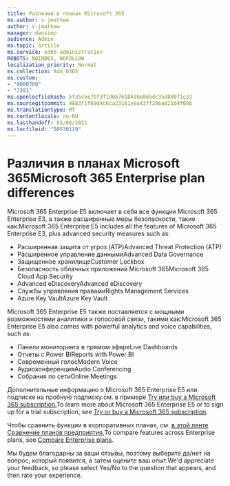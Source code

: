 ```yaml
---
title: Различия в планах Microsoft 365
ms.author: v-jmathew
author: v-jmathew
manager: dansimp
audience: Admin
ms.topic: article
ms.service: o365-administration
ROBOTS: NOINDEX, NOFOLLOW
localization_priority: Normal
ms.collection: Adm_O365
ms.custom:
- "9000760"
- "7391"
ms.openlocfilehash: bf35cee7bf3f1d6b761043be865dc35d80071c32
ms.sourcegitcommit: 4883f1f89d4c6ca23161e9a43ff206ad21d4f09b
ms.translationtype: MT
ms.contentlocale: ru-RU
ms.lasthandoff: 03/08/2021
ms.locfileid: "50530119"
---
```

# <a name="microsoft-365-enterprise-plan-differences"></a><span data-ttu-id="2905c-102">Различия в планах Microsoft 365</span><span class="sxs-lookup"><span data-stu-id="2905c-102">Microsoft 365 Enterprise plan differences</span></span>

<span data-ttu-id="2905c-103">Microsoft 365 Enterprise E5 включает в себя все функции Microsoft 365 Enterprise E3, а также расширенные меры безопасности, такие как:</span><span class="sxs-lookup"><span data-stu-id="2905c-103">Microsoft 365 Enterprise E5 includes all the features of Microsoft 365 Enterprise E3, plus advanced security measures such as:</span></span>

- <span data-ttu-id="2905c-104">Расширенная защита от угроз (ATP)</span><span class="sxs-lookup"><span data-stu-id="2905c-104">Advanced Threat Protection (ATP)</span></span>
- <span data-ttu-id="2905c-105">Расширенное управление данными</span><span class="sxs-lookup"><span data-stu-id="2905c-105">Advanced Data Governance</span></span>
- <span data-ttu-id="2905c-106">Защищенное хранилище</span><span class="sxs-lookup"><span data-stu-id="2905c-106">Customer Lockbox</span></span>
- <span data-ttu-id="2905c-107">Безопасность облачных приложений Microsoft 365</span><span class="sxs-lookup"><span data-stu-id="2905c-107">Microsoft 365 Cloud App Security</span></span>
- <span data-ttu-id="2905c-108">Advanced eDiscovery</span><span class="sxs-lookup"><span data-stu-id="2905c-108">Advanced eDiscovery</span></span>
- <span data-ttu-id="2905c-109">Службы управления правами</span><span class="sxs-lookup"><span data-stu-id="2905c-109">Rights Management Services</span></span>
- <span data-ttu-id="2905c-110">Azure Key Vault</span><span class="sxs-lookup"><span data-stu-id="2905c-110">Azure Key Vault</span></span>

<span data-ttu-id="2905c-111">Microsoft 365 Enterprise E5 также поставляется с мощными возможностями аналитики и голосовой связи, такими как:</span><span class="sxs-lookup"><span data-stu-id="2905c-111">Microsoft 365 Enterprise E5 also comes with powerful analytics and voice capabilities, such as:</span></span>

- <span data-ttu-id="2905c-112">Панели мониторинга в прямом эфире</span><span class="sxs-lookup"><span data-stu-id="2905c-112">Live Dashboards</span></span>
- <span data-ttu-id="2905c-113">Отчеты с Power BI</span><span class="sxs-lookup"><span data-stu-id="2905c-113">Reports with Power BI</span></span>
- <span data-ttu-id="2905c-114">Современный голос</span><span class="sxs-lookup"><span data-stu-id="2905c-114">Modern Voice</span></span>
- <span data-ttu-id="2905c-115">Аудиоконференция</span><span class="sxs-lookup"><span data-stu-id="2905c-115">Audio Conferencing</span></span>
- <span data-ttu-id="2905c-116">Собрания по сети</span><span class="sxs-lookup"><span data-stu-id="2905c-116">Online Meetings</span></span>

<span data-ttu-id="2905c-117">Дополнительные информацию о Microsoft 365 Enterprise E5 или подписке на пробную подписку см. в примере [Try или buy a Microsoft 365 subscription.](https://go.microsoft.com/fwlink/?linkid=2099673)</span><span class="sxs-lookup"><span data-stu-id="2905c-117">To learn more about Microsoft 365 Enterprise E5 or to sign up for a trial subscription, see [Try or buy a Microsoft 365 subscription](https://go.microsoft.com/fwlink/?linkid=2099673).</span></span>

<span data-ttu-id="2905c-118">Чтобы сравнить функции в корпоративных планах, см. [в этой ленте Сравнение планов предприятия.](https://go.microsoft.com/fwlink/?linkid=2097200)</span><span class="sxs-lookup"><span data-stu-id="2905c-118">To compare features across Enterprise plans, see [Compare Enterprise plans](https://go.microsoft.com/fwlink/?linkid=2097200).</span></span>

<span data-ttu-id="2905c-119">Мы будем благодарны за ваши отзывы, поэтому выберите да/нет на вопрос, который появится, а затем оцените ваш опыт.</span><span class="sxs-lookup"><span data-stu-id="2905c-119">We'd appreciate your feedback, so please select Yes/No to the question that appears, and then rate your experience.</span></span>
